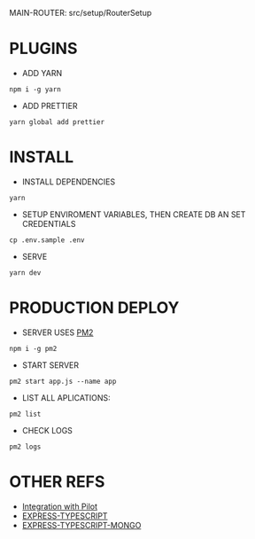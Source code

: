 MAIN-ROUTER: src/setup/RouterSetup

# PLUGINS

-   ADD YARN

```
npm i -g yarn
```

-   ADD PRETTIER

```
yarn global add prettier
```

# INSTALL

-   INSTALL DEPENDENCIES

```
yarn
```

-   SETUP ENVIROMENT VARIABLES, THEN CREATE DB AN SET CREDENTIALS

```
cp .env.sample .env
```

-   SERVE

```
yarn dev
```

# PRODUCTION DEPLOY

-   SERVER USES [PM2](https://www.npmjs.com/package/pm2)

```
npm i -g pm2
```

-   START SERVER

```
pm2 start app.js --name app
```

-   LIST ALL APLICATIONS:

```
pm2 list
```

-   CHECK LOGS

```
pm2 logs
```

# OTHER REFS

-   [Integration with Pilot](https://www.pilotsolution.net/integraciones_api.php)
-   [EXPRESS-TYPESCRIPT](https://developer.okta.com/blog/2018/11/15/node-express-typescript)
-   [EXPRESS-TYPESCRIPT-MONGO](https://itnext.io/building-restful-web-apis-with-node-js-express-mongodb-and-typescript-part-1-2-195bdaf129cf)
